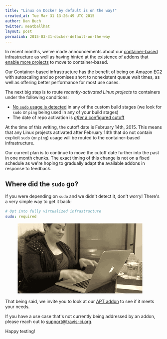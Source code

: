 ```yaml
---
title: "Linux on Docker by default is on the way!"
created_at: Tue Mar 31 13:26:49 UTC 2015
author: Dan Buch
twitter: meatballhat
layout: post
permalink: 2015-03-31-docker-default-on-the-way
---
```


In recent months, we've made announcements about our [container-based
infrastructure](2014-12-17-faster-builds-with-container-based-infrastructure) as
well as having hinted at the [existence of
addons](http://docs.travis-ci.com/user/apt/) that [enable more
projects](2015-03-19-uc-berkeley-calsol-team-runs-on-travis-ci) to move to
container-based.

Our Container-based infrastructure has the benefit of being on Amazon EC2 with
autoscaling and so promises short to nonexistent queue wait times, as well as
offering better performance for most use cases.

The next big step is to route *recently-activated Linux projects* to containers
under the following conditions:

* [No `sudo` usage is
  detected](https://github.com/travis-ci/travis-core/blob/7a360299c19011cbd3c0f2bf099a16600048e210/lib/travis/model/job/queue.rb#L44-L48)
in any of the custom build stages (we look for `sudo` or `ping` being used in
any of your build stages)
* The date of repo activation is [*after* a configured
  cutoff](https://github.com/travis-ci/travis-core/blob/7a360299c19011cbd3c0f2bf099a16600048e210/lib/travis/model/job/queue.rb#L88)

At the time of this writing, the cutoff date is February 14th, 2015.  This means
that any Linux projects activated after February 14th that do not contain
explicit `sudo` (or `ping`) usage will be routed to the container-based
infrastructure.

Our current plan is to continue to move the cutoff date further into the past in
one month chunks.  The exact timing of this change is not on a fixed schedule as
we're hoping to gradually adapt the available addons in response to feedback.

## Where did the `sudo` go?

If you were depending on `sudo` and we didn't detect it, don't worry! There's a
very simple way to get it back:

``` yaml
# Opt into fully virtualized infrastructure
sudo: required
```

<figure class="right small">
  <img src="/images/where-did-the-sudo-go.gif" />
</figure>

That being said, we invite you to look at our [APT
addon](http://docs.travis-ci.com/user/apt/) to see if it meets your needs.  

If you have a use case that's not currently being addressed by an addon, please
reach out to support@travis-ci.org.

Happy testing!
